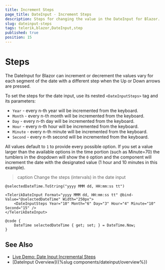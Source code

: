```yaml
---
title: Increment Steps
page_title: DateInput - Increment Steps
description: Steps for changing the value in the DateInput for Blazor.
slug: dateinput-steps
tags: telerik,blazor,DateInput,step
published: true
position: 15
---
```


# Steps

The DateInput for Blazor can increment or decrement the values vary for each segment of the date with a different step when the Up or Down arrows are pressed.

To set the steps for the date input, use its nested `<DateInputSteps>` tag and its parameters:

* `Year` - every n-th year will be incremented from the keyboard.
* `Month` - every n-th month will be incremented from the keyboard.
* `Day` - every n-th day will be incremented from the keyboard.
* `Hour` - every n-th hour will be incremented from the keyboard.
* `Minute` - every n-th minute will be incremented from the keyboard.
* `Second` - every n-th second will be incremented from the keyboard.

All values default to `1` to provide every possible option. If you set a value larger than the available options in the time portion (such as Minute=70) the tumblers in the dropdown will show the `0` option and the component will increment the date with the designated value (1 hour and 10 minutes in this example).

>caption Change the steps (intervals) in the date input

````CSHTML
@selectedDateTime.ToString("yyyy MMM dd, HH:mm:ss tt")

<TelerikDateInput Format="yyyy MMM dd, HH:mm:ss tt" @bind-Value="@selectedDateTime" Width="250px">
    <DateInputSteps Year="10" Month="6" Day="3" Hour="4" Minute="10" Second="15" />
</TelerikDateInput>

@code {
    DateTime selectedDateTime { get; set; } = DateTime.Now;
}
````



## See Also

* [Live Demo: Date Input Incremental Steps](https://demos.telerik.com/blazor-ui/dateinput/incremental-steps)
* [DateInput Overview]({%slug components/dateinput/overview%})

